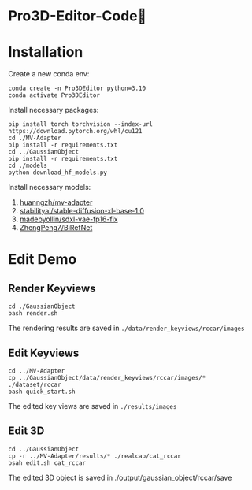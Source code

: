 # Pro3D-Editor-Code🚀

# Installation

Create a new conda env:

```
conda create -n Pro3DEditor python=3.10
conda activate Pro3DEditor
```

Install necessary packages:
```
pip install torch torchvision --index-url https://download.pytorch.org/whl/cu121
cd ./MV-Adapter
pip install -r requirements.txt
cd ../GaussianObject
pip install -r requirements.txt
cd ./models
python download_hf_models.py
```

Install necessary models:

1. [huanngzh/mv-adapter](https://huggingface.co/huanngzh/mv-adapter)
2. [stabilityai/stable-diffusion-xl-base-1.0](https://huggingface.co/stabilityai/stable-diffusion-xl-base-1.0)
3. [madebyollin/sdxl-vae-fp16-fix](https://huggingface.co/madebyollin/sdxl-vae-fp16-fix)
4. [ZhengPeng7/BiRefNet](https://huggingface.co/ZhengPeng7/BiRefNet)

# Edit Demo
## Render Keyviews
```
cd ./GaussianObject
bash render.sh
```
The rendering results are saved in `./data/render_keyviews/rccar/images`

## Edit Keyviews
```
cd ../MV-Adapter
cp ../GaussianObject/data/render_keyviews/rccar/images/* ./dataset/rccar
bash quick_start.sh
```
The edited key views are saved in `./results/images`

## Edit 3D
```
cd ../GaussianObject
cp -r ../MV-Adapter/results/* ./realcap/cat_rccar
bsah edit.sh cat_rccar
```
The edited 3D object is saved in ./output/gaussian_object/rccar/save